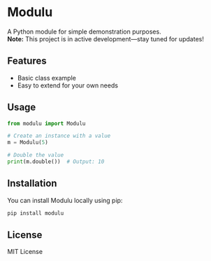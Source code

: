 # Modulu

A Python module for simple demonstration purposes.  
**Note:** This project is in active development—stay tuned for updates!

## Features

- Basic class example
- Easy to extend for your own needs

## Usage

```python
from modulu import Modulu

# Create an instance with a value
m = Modulu(5)

# Double the value
print(m.double())  # Output: 10
```

## Installation

You can install Modulu locally using pip:

```bash
pip install modulu
```

## License

MIT License
